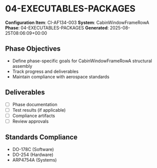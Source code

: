 # 04-EXECUTABLES-PACKAGES

**Configuration Item**: CI-AF134-003
**System**: CabinWindowFrameRowA
**Phase**: 04-EXECUTABLES-PACKAGES
**Generated**: 2025-08-25T08:06:09+00:00

## Phase Objectives
- Define phase-specific goals for CabinWindowFrameRowA structural assembly
- Track progress and deliverables
- Maintain compliance with aerospace standards

## Deliverables
- [ ] Phase documentation
- [ ] Test results (if applicable)
- [ ] Compliance artifacts
- [ ] Review approvals

## Standards Compliance
- DO-178C (Software)
- DO-254 (Hardware)
- ARP4754A (Systems)

